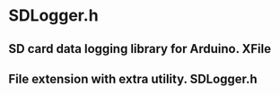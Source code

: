  SDLogger.h
=================
 
SD card data logging library for Arduino.
XFile
---------------------

File extension with extra utility.
SDLogger.h
---------------------